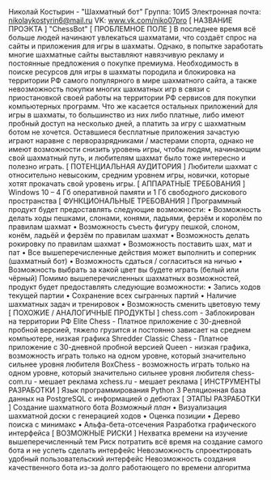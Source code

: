 Николай Костырин - "Шахматный бот"
Группа: 10И5
Электронная почта: nikolaykostyrin6@mail.ru
VK: www.vk.com/niko07pro
[ НАЗВАНИЕ ПРОЭКТА ]
"ChessBot"
[ ПРОБЛЕМНОЕ ПОЛЕ ]
В последнее время всё больше людей начинают увлекаться шахматами, что создаёт спрос на сайты и приложения для игры в шахматы. Однако, в попытке заработать многие шахматные сайты выставляют навязчивую рекламу и постоянные предложения о покупке премиума. Необходимость в поиске ресурсов для игры в шахматы породила и блокировка на территории РФ самого популярного в мире шахматного сайта, а также невозможность покупки многих шахматных игр в связи с приостановкой своей работы на территории РФ сервисов для покупки компьютерных программ. Что же касается остальных приложений для игры в шахматы, то большинство из них либо платные, либо имеют пробный доступ на несколько дней, а платить за игру с шахматным ботом не хочется. Оставшиеся бесплатные приложения зачастую играют наравне с перворазрядниками / мастерами спорта, однако не имеют возможности снизить уровень игры, чтобы людям, начинающим свой шахматный путь, и любителям шахмат было тоже интересно и полезно играть.
[ ПОТЕНЦИАЛЬНАЯ АУДИТОРИЯ ]
Любители шахмат с относительно невысоким, средним уровнем игры, новички, которые хотят прокачать свой уровень игры.
[ АППАРАТНЫЕ ТРЕБОВАНИЯ ]
Windows 10 – 4 Гб оперативной памяти и 1 Гб свободного дискового пространства
[ ФУНКЦИОНАЛЬНЫЕ ТРЕБОВАНИЯ ]
Программный продукт будет предоставлять следующие возможности:
•	Возможность делать ходы пешками, слонами, конями, ладьями, ферзём и королём по правилам шахмат
•	Возможность съесть фигуру пешкой, слоном, конём, ладьёй и ферзём по правилам шахмат
•	Возможность делать рокировку по правилам шахмат
•	Возможность поставить шах, мат и пат
•	Все вышеперечисленные действия может выполнить и соперник (шахматный бот)
•	Возможность сдаться / согласиться на ничью
•	Возможность выбрать за какой цвет вы будете играть (белый или чёрный)
Помимо вышеперечисленных шахматных возможностей, продукт будет предоставлять следующие возможности:
•	Запись ходов текущей партии
•	Сохранение всех сыгранных партий
•	Наличие шахматных задач и тренировок
•	Возможность сменить цветовую тему
[ ПОХОЖИЕ / АНАЛОГИЧНЫЕ ПРОДУКТЫ ]
chess.com - Заблокирован на территории РФ
Elite Chess - Платное приложение с 30-дневной пробной версией, тяжело грузится и постоянно зависает на среднем компьютере, низкая графика
Shredder Classic Chess - Платное приложение с 30-дневной пробной версией
Queen - низкая графика, возможность играть только на одном уровне, который значительно сильнее уровня любителя
BoxChess - возможность играть только на одном уровне, который значительно сильнее уровня любителя
chess-com.ru - мешает реклама
xchess.ru - мешает реклама
[ ИНСТРУМЕНТЫ РАЗРАБОТКИ ]
Язык программирования Python 3
Реляционная база данных на PostgreSQL с информацией о дебютах
[ ЭТАПЫ РАЗРАБОТКИ ]
Создание шахматного бота
*Возможный план*
•	Визуализация шахматной доски с генерацией ходов
•	Оценка позиции
•	Дерево поиска с минимакс
•	Альфа-бета-отсечения
Разработка графического интерфейса
[ ВОЗМОЖНЫЕ РИСКИ ]
Нехватка времени на изучение вышеперечисленный тем
Риск потратить всё время на создание самого бота и не успеть сделать интерфейс
Невозможность спроектировать удобный пользовательский интерфейс
Невозможность создания качественного бота из-за долго работающего по времени алгоритма
